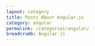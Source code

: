 ```yaml
---
layout: category
title: Posts About Angular.js
category: angular
permalink: /categories/angular/
breadcrumb: Angular.js
---
```


